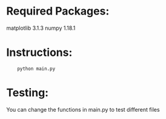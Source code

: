 # Required Packages:
matplotlib                3.1.3
numpy                     1.18.1

# Instructions:
```buildoutcfg
    python main.py
```

# Testing:
You can change the functions in main.py to test different files
